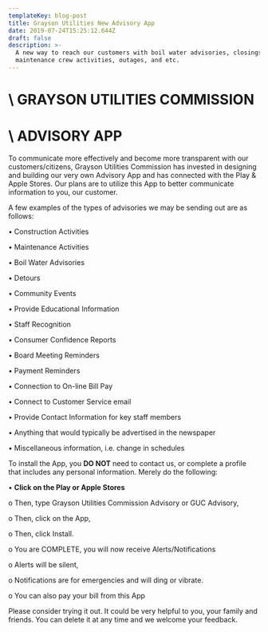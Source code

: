 ```yaml
---
templateKey: blog-post
title: Grayson Utilities New Advisory App
date: 2019-07-24T15:25:12.644Z
draft: false
description: >-
  A new way to reach our customers with boil water advisories, closings,
  maintenance crew activities, outages, and etc.
---
```

# \    GRAYSON UTILITIES COMMISSION

# \    ADVISORY APP

To communicate more effectively and become more transparent with our customers/citizens, Grayson Utilities Commission has invested in designing and building our very own Advisory App and has connected with the Play & Apple Stores.  Our plans are to utilize this App to better communicate information to you, our customer.

A few examples of the types of advisories we may be sending out are as follows:

•	Construction Activities

•	Maintenance Activities

•	Boil Water Advisories

•	Detours

•	Community Events

•	Provide Educational Information

•	Staff Recognition

•	Consumer Confidence Reports

•	Board Meeting Reminders

•	Payment Reminders

•	Connection to On-line Bill Pay

•	Connect to Customer Service email

•	Provide Contact Information for key staff members

•	Anything that would typically be advertised in the newspaper

•	Miscellaneous information, i.e. change in schedules

 To install the App, you **DO NOT** need to contact us, or complete a profile that includes any personal information.  Merely do the following:  

•	**Click on the Play or Apple Stores**

o	Then, type Grayson Utilities Commission Advisory or GUC Advisory,

o	Then, click on the App,

o	Then, click Install.

o	You are COMPLETE, you will now receive Alerts/Notifications

o	Alerts will be silent,

o	Notifications are for emergencies and will ding or vibrate.

o	You can also pay your bill from this App

Please consider trying it out. It could be very helpful to you, your family and friends.  You can delete it at any time and we welcome your feedback.
